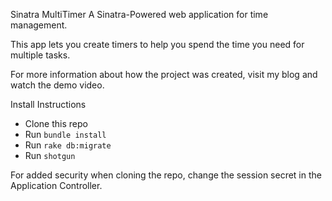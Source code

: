 Sinatra MultiTimer
A Sinatra-Powered web application for time management.

This app lets you create timers to help you spend the time you need for multiple tasks.

For more information about how the project was created, visit my blog and watch the demo video.

Install Instructions
- Clone this repo
- Run `bundle install`
- Run `rake db:migrate`
- Run `shotgun`

For added security when cloning the repo, change the session secret in the Application Controller.
